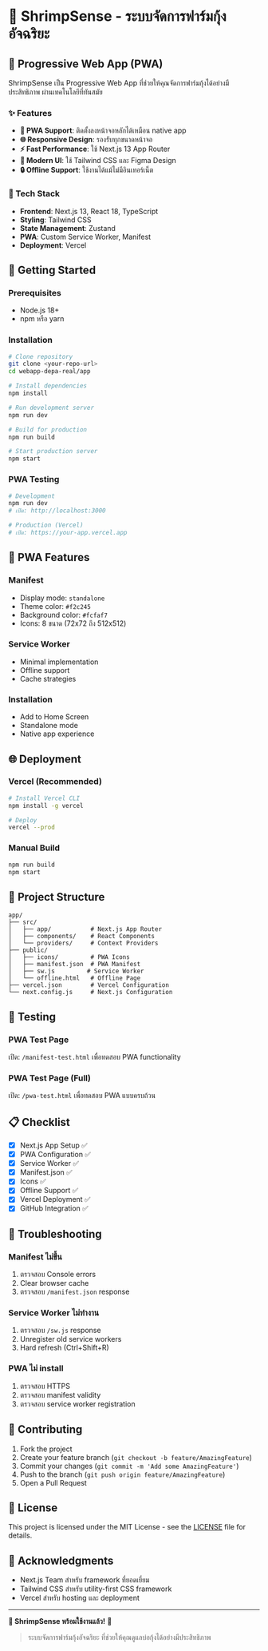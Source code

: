 # 🦐 ShrimpSense - ระบบจัดการฟาร์มกุ้งอัจฉริยะ

## 📱 Progressive Web App (PWA)

ShrimpSense เป็น Progressive Web App ที่ช่วยให้คุณจัดการฟาร์มกุ้งได้อย่างมีประสิทธิภาพ ผ่านเทคโนโลยีที่ทันสมัย

### ✨ Features

- **📱 PWA Support**: ติดตั้งลงหน้าจอหลักได้เหมือน native app
- **🌐 Responsive Design**: รองรับทุกขนาดหน้าจอ
- **⚡ Fast Performance**: ใช้ Next.js 13 App Router
- **🎨 Modern UI**: ใช้ Tailwind CSS และ Figma Design
- **🔒 Offline Support**: ใช้งานได้แม้ไม่มีอินเทอร์เน็ต

### 🚀 Tech Stack

- **Frontend**: Next.js 13, React 18, TypeScript
- **Styling**: Tailwind CSS
- **State Management**: Zustand
- **PWA**: Custom Service Worker, Manifest
- **Deployment**: Vercel

## 🚀 Getting Started

### Prerequisites

- Node.js 18+ 
- npm หรือ yarn

### Installation

```bash
# Clone repository
git clone <your-repo-url>
cd webapp-depa-real/app

# Install dependencies
npm install

# Run development server
npm run dev

# Build for production
npm run build

# Start production server
npm start
```

### PWA Testing

```bash
# Development
npm run dev
# เปิด: http://localhost:3000

# Production (Vercel)
# เปิด: https://your-app.vercel.app
```

## 📱 PWA Features

### Manifest
- Display mode: `standalone`
- Theme color: `#f2c245`
- Background color: `#fcfaf7`
- Icons: 8 ขนาด (72x72 ถึง 512x512)

### Service Worker
- Minimal implementation
- Offline support
- Cache strategies

### Installation
- Add to Home Screen
- Standalone mode
- Native app experience

## 🌐 Deployment

### Vercel (Recommended)
```bash
# Install Vercel CLI
npm install -g vercel

# Deploy
vercel --prod
```

### Manual Build
```bash
npm run build
npm start
```

## 📁 Project Structure

```
app/
├── src/
│   ├── app/           # Next.js App Router
│   ├── components/    # React Components
│   └── providers/     # Context Providers
├── public/
│   ├── icons/         # PWA Icons
│   ├── manifest.json  # PWA Manifest
│   ├── sw.js         # Service Worker
│   └── offline.html   # Offline Page
├── vercel.json        # Vercel Configuration
└── next.config.js     # Next.js Configuration
```

## 🧪 Testing

### PWA Test Page
เปิด: `/manifest-test.html` เพื่อทดสอบ PWA functionality

### PWA Test Page (Full)
เปิด: `/pwa-test.html` เพื่อทดสอบ PWA แบบครบถ้วน

## 📋 Checklist

- [x] Next.js App Setup ✅
- [x] PWA Configuration ✅
- [x] Service Worker ✅
- [x] Manifest.json ✅
- [x] Icons ✅
- [x] Offline Support ✅
- [x] Vercel Deployment ✅
- [x] GitHub Integration ✅

## 🚨 Troubleshooting

### Manifest ไม่ขึ้น
1. ตรวจสอบ Console errors
2. Clear browser cache
3. ตรวจสอบ `/manifest.json` response

### Service Worker ไม่ทำงาน
1. ตรวจสอบ `/sw.js` response
2. Unregister old service workers
3. Hard refresh (Ctrl+Shift+R)

### PWA ไม่ install
1. ตรวจสอบ HTTPS
2. ตรวจสอบ manifest validity
3. ตรวจสอบ service worker registration

## 🤝 Contributing

1. Fork the project
2. Create your feature branch (`git checkout -b feature/AmazingFeature`)
3. Commit your changes (`git commit -m 'Add some AmazingFeature'`)
4. Push to the branch (`git push origin feature/AmazingFeature`)
5. Open a Pull Request

## 📄 License

This project is licensed under the MIT License - see the [LICENSE](LICENSE) file for details.

## 🙏 Acknowledgments

- Next.js Team สำหรับ framework ที่ยอดเยี่ยม
- Tailwind CSS สำหรับ utility-first CSS framework
- Vercel สำหรับ hosting และ deployment

---

**🚀 ShrimpSense พร้อมใช้งานแล้ว!** 🎉

> ระบบจัดการฟาร์มกุ้งอัจฉริยะ ที่ช่วยให้คุณดูแลบ่อกุ้งได้อย่างมีประสิทธิภาพ
